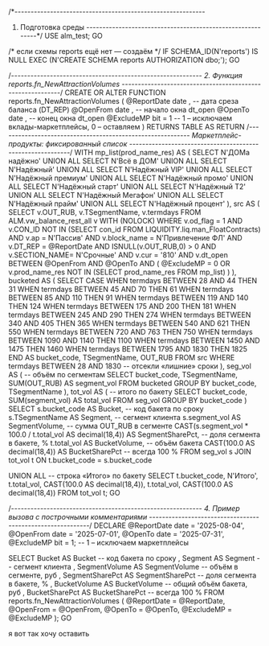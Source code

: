 
/*-----------------------------------------------------------
  1. Подготовка среды
-----------------------------------------------------------*/
USE alm_test;
GO

/* если схемы reports ещё нет — создаём */
IF SCHEMA_ID(N'reports') IS NULL
    EXEC (N'CREATE SCHEMA reports AUTHORIZATION dbo;');
GO

/*-----------------------------------------------------------
  2. Функция reports.fn_NewAttractionVolumes
-----------------------------------------------------------*/
CREATE OR ALTER FUNCTION reports.fn_NewAttractionVolumes
(
      @ReportDate  date      ,   -- дата среза баланса (DT_REP)
      @OpenFrom    date      ,   -- начало окна dt_open
      @OpenTo      date      ,   -- конец   окна dt_open
      @ExcludeMP   bit = 1       -- 1 – исключаем вклады-маркетплейсы, 0 – оставляем
)
RETURNS TABLE
AS
RETURN
/*-----------------------------------------------------------
Маркетплейс-продукты: фиксированный список
-----------------------------------------------------------*/
WITH mp_list(prod_name_res) AS (
    SELECT N'ДОМа надёжно'  UNION ALL
    SELECT N'Всё в ДОМ'     UNION ALL
    SELECT N'Надёжный'      UNION ALL
    SELECT N'Надёжный VIP'  UNION ALL
    SELECT N'Надёжный премиум' UNION ALL
    SELECT N'Надёжный промо'   UNION ALL
    SELECT N'Надёжный старт'   UNION ALL
    SELECT N'Надёжный T2'      UNION ALL
    SELECT N'Надёжный Мегафон' UNION ALL
    SELECT N'Надёжный прайм'   UNION ALL
    SELECT N'Надёжный процент'
),
src AS (
    SELECT  v.OUT_RUB,
            v.TSegmentName,
            v.termdays
    FROM    ALM.vw_balance_rest_all v WITH (NOLOCK)
    WHERE   v.od_flag = 1
      AND   v.CON_ID NOT IN (SELECT con_id
                             FROM LIQUIDITY.liq.man_FloatContracts)
      AND   v.ap          = N'Пассив'
      AND   v.block_name  = N'Привлечение ФЛ'
      AND   v.DT_REP      = @ReportDate
      AND   ISNULL(v.OUT_RUB,0) > 0
      AND   v.SECTION_NAME= N'Срочные'
      AND   v.cur         = '810'
      AND   v.dt_open BETWEEN @OpenFrom AND @OpenTo
      AND  (
              @ExcludeMP = 0
              OR v.prod_name_res NOT IN (SELECT prod_name_res FROM mp_list)
           )
),
bucketed AS (
    SELECT  CASE
              WHEN termdays BETWEEN  28 AND  44  THEN  31
              WHEN termdays BETWEEN  45 AND  70  THEN  61
              WHEN termdays BETWEEN  85 AND 110  THEN  91
              WHEN termdays BETWEEN 119 AND 140  THEN 124
              WHEN termdays BETWEEN 175 AND 200  THEN 181
              WHEN termdays BETWEEN 245 AND 290  THEN 274
              WHEN termdays BETWEEN 340 AND 405  THEN 365
              WHEN termdays BETWEEN 540 AND 621  THEN 550
              WHEN termdays BETWEEN 720 AND 763  THEN 750
              WHEN termdays BETWEEN 1090 AND 1140 THEN 1100
              WHEN termdays BETWEEN 1450 AND 1475 THEN 1460
              WHEN termdays BETWEEN 1795 AND 1830 THEN 1825
            END                     AS bucket_code,
            TSegmentName,
            OUT_RUB
    FROM    src
    WHERE   termdays BETWEEN 28 AND 1830           -- отсекли «лишние» сроки
),
seg_vol AS (                                          -- объём по сегментам
    SELECT  bucket_code,
            TSegmentName,
            SUM(OUT_RUB)      AS segment_vol
    FROM    bucketed
    GROUP BY bucket_code, TSegmentName
),
tot_vol AS (                                          -- итого по бакету
    SELECT  bucket_code,
            SUM(segment_vol) AS total_vol
    FROM    seg_vol
    GROUP BY bucket_code
)
SELECT  s.bucket_code                        AS Bucket,          -- код бакета по сроку
        s.TSegmentName                       AS Segment,         -- сегмент клиента
        s.segment_vol                        AS SegmentVolume,   -- сумма OUT_RUB в сегменте
        CAST(s.segment_vol * 100.0 / t.total_vol AS decimal(18,4))
                                            AS SegmentSharePct,  -- доля сегмента в бакете, %
        t.total_vol                          AS BucketVolume,    -- объём бакета
        CAST(100.0                           AS decimal(18,4))
                                            AS BucketSharePct    -- всегда 100 %
FROM    seg_vol s
JOIN    tot_vol t
       ON t.bucket_code = s.bucket_code

UNION ALL                                       -- строка «Итого» по бакету
SELECT  t.bucket_code,
        N'Итого',
        t.total_vol,
        CAST(100.0 AS decimal(18,4)),
        t.total_vol,
        CAST(100.0 AS decimal(18,4))
FROM    tot_vol t;
GO

/*-----------------------------------------------------------
  4. Пример вызова с построчными комментариями
-----------------------------------------------------------*/
DECLARE
      @ReportDate date = '2025-08-04',
      @OpenFrom   date = '2025-07-01',
      @OpenTo     date = '2025-07-31',
      @ExcludeMP  bit  = 1;   -- 1 – исключаем маркетплейсы

SELECT
      Bucket          AS Bucket            -- код бакета по сроку
    , Segment         AS Segment           -- сегмент клиента
    , SegmentVolume   AS SegmentVolume     -- объём в сегменте, руб
    , SegmentSharePct AS SegmentSharePct   -- доля сегмента в бакете, %
    , BucketVolume    AS BucketVolume      -- общий объём бакета, руб
    , BucketSharePct  AS BucketSharePct    -- всегда 100 %
FROM  reports.fn_NewAttractionVolumes
      ( @ReportDate = @ReportDate,
        @OpenFrom   = @OpenFrom,
        @OpenTo     = @OpenTo,
        @ExcludeMP  = @ExcludeMP );
GO


я вот так хочу оставить
